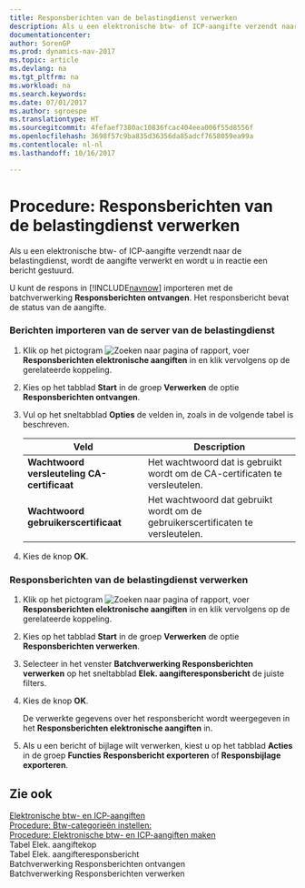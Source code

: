 ```yaml
---
title: Responsberichten van de belastingdienst verwerken
description: Als u een elektronische btw- of ICP-aangifte verzendt naar de belastingdienst, wordt de aangifte verwerkt en wordt u in reactie een bericht gestuurd.
documentationcenter: 
author: SorenGP
ms.prod: dynamics-nav-2017
ms.topic: article
ms.devlang: na
ms.tgt_pltfrm: na
ms.workload: na
ms.search.keywords: 
ms.date: 07/01/2017
ms.author: sgroespe
ms.translationtype: HT
ms.sourcegitcommit: 4fefaef7380ac10836fcac404eea006f55d8556f
ms.openlocfilehash: 3698f57c9ba835d36356da85adcf7658059ea99a
ms.contentlocale: nl-nl
ms.lasthandoff: 10/16/2017

---
```

# <a name="how-to-process-response-messages-from-tax-authorities"></a>Procedure: Responsberichten van de belastingdienst verwerken
Als u een elektronische btw- of ICP-aangifte verzendt naar de belastingdienst, wordt de aangifte verwerkt en wordt u in reactie een bericht gestuurd.  
  
 U kunt de respons in [!INCLUDE[navnow](../../includes/navnow_md.md)] importeren met de batchverwerking **Responsberichten ontvangen**. Het responsbericht bevat de status van de aangifte.  
  
### <a name="to-import-messages-from-the-tax-authorities-server"></a>Berichten importeren van de server van de belastingdienst  
  
1.  Klik op het pictogram ![Zoeken naar pagina of rapport](media/ui-search/search_small.png "pictogram Zoeken naar pagina of rapport"), voer **Responsberichten elektronische aangiften** in en klik vervolgens op de gerelateerde koppeling.  
  
2.  Kies op het tabblad **Start** in de groep **Verwerken** de optie **Responsberichten ontvangen**.  
  
3.  Vul op het sneltabblad **Opties** de velden in, zoals in de volgende tabel is beschreven.  
  
    |Veld|Description|  
    |---------------------------------|---------------------------------------|  
    |**Wachtwoord versleuteling CA-certificaat**|Het wachtwoord dat is gebruikt wordt om de CA-certificaten te versleutelen.|  
    |**Wachtwoord gebruikerscertificaat**|Het wachtwoord dat gebruikt wordt om de gebruikerscertificaten te versleutelen.|  
  
4.  Kies de knop **OK**.  
  
### <a name="to-process-the-response-messages-from-the-tax-authorities"></a>Responsberichten van de belastingdienst verwerken  
  
1.  Klik op het pictogram ![Zoeken naar pagina of rapport](media/ui-search/search_small.png "pictogram Zoeken naar pagina of rapport"), voer **Responsberichten elektronische aangiften** in en klik vervolgens op de gerelateerde koppeling.  
  
2.  Kies op het tabblad **Start** in de groep **Verwerken** de optie **Responsberichten verwerken**.  
  
3.  Selecteer in het venster **Batchverwerking Responsberichten verwerken** op het sneltabblad **Elek. aangifteresponsbericht** de juiste filters.  
  
4.  Kies de knop **OK**.  
  
     De verwerkte gegevens over het responsbericht wordt weergegeven in het **Responsberichten elektronische aangiften** in.  
  
5.  Als u een bericht of bijlage wilt verwerken, kiest u op het tabblad **Acties** in de groep **Functies** **Responsbericht exporteren** of **Responsbijlage exporteren**.  
  
## <a name="see-also"></a>Zie ook  
 [Elektronische btw- en ICP-aangiften](electronic-vat-and-icp-declarations.md)   
 [Procedure: Btw-categorieën instellen:](how-to-set-up-vat-categories.md)   
 [Procedure: Elektronische btw- en ICP-aangiften maken](how-to-create-electronic-vat-and-icp-declarations.md)   
 Tabel Elek. aangiftekop   
 Tabel Elek. aangifteresponsbericht   
 Batchverwerking Responsberichten ontvangen   
 Batchverwerking Responsberichten verwerken
